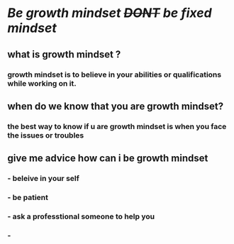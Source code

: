 # ***Be growth mindset ~~DONT~~ be fixed mindset***
## what is growth mindset ?
### growth mindset is to believe in your abilities or qualifications while working on it.
## when do we know that you are growth mindset?
### the best way to know if u are growth mindset is when you face the issues or troubles
## give me advice how can i be growth mindset
### - beleive in your self 
### - be patient 
### - ask a professtional someone to help you 
### -
